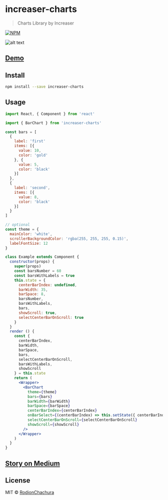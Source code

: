 # increaser-charts

> Charts Library by Increaser

[![NPM](https://img.shields.io/npm/v/increaser-charts.svg)](https://www.npmjs.com/package/increaser-charts)

![alt text](https://user-images.githubusercontent.com/17750556/50489964-b1821d80-0a1b-11e9-8dda-455c089f3961.gif)


## [Demo](https://rodionchachura.github.io/increaser-charts/)

## Install

```bash
npm install --save increaser-charts
```

## Usage

```jsx
import React, { Component } from 'react'

import { BarChart } from 'increaser-charts'

const bars = [
  {
    label: 'first'
    items: [{
      value: 10,
      color: 'gold'
    }, {
      value: 5,
      color: 'black'
    }]
  },
  {
    label: 'second',
    items: [{
      value: 8,
      color: 'black'
    }]
  }
]

// optional
const theme = {
  mainColor: 'white',
  scrollerBackgroundColor: 'rgba(255, 255, 255, 0.15)',
  labelFontSize: 12
}

class Example extends Component {
  constructor(props) {
    super(props)
    const barsNumber = 60
    const barsWithLabels = true
    this.state = {
      centerBarIndex: undefined,
      barWidth: 35,
      barSpace: 8,
      barsNumber,
      barsWithLabels,
      bars,
      showScroll: true,
      selectCenterBarOnScroll: true
    }
  }
  render () {
    const {
      centerBarIndex,
      barWidth,
      barSpace,
      bars,
      selectCenterBarOnScroll,
      barsWithLabels,
      showScroll
    } = this.state
    return (
      <Wrapper>
        <BarChart
          theme={theme}
          bars={bars}
          barWidth={barWidth}
          barSpace={barSpace}
          centerBarIndex={centerBarIndex}
          onBarSelect={(centerBarIndex) => this.setState({ centerBarIndex })}
          selectCenterBarOnScroll={selectCenterBarOnScroll}
          showScroll={showScroll}
        />
      </Wrapper>
    )
  }
}
```

## [Story on Medium](https://medium.com/p/3b20b7907633)

## License

MIT © [RodionChachura](https://geekrodion.com)
